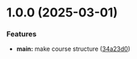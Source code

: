 # 1.0.0 (2025-03-01)


### Features

* **main:** make course structure ([34a23d0](https://github.com/katusha10/os-intro/commit/34a23d032437ed883415b269cd8f0bc86fadf01f))



